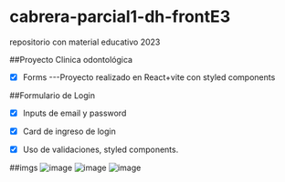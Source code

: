 # cabrera-parcial1-dh-frontE3
repositorio con material educativo 2023

##Proyecto Clinica odontológica
- [x] Forms
---Proyecto realizado en React+vite con styled components 

##Formulario de Login 
- [x] Inputs de email y password 
- [x] Card de ingreso de login 
- [x] Uso de validaciones, styled components.


##imgs
![image](https://user-images.githubusercontent.com/93058053/224519598-8fb0da35-2209-4367-a3c9-2ad79c91e3ee.png)
![image](https://user-images.githubusercontent.com/93058053/224519653-8d2e41ee-15ed-4819-aa0e-fa744b3153c5.png)
![image](https://user-images.githubusercontent.com/93058053/224519677-cc797044-890f-42ae-ae2d-286635de562b.png)
